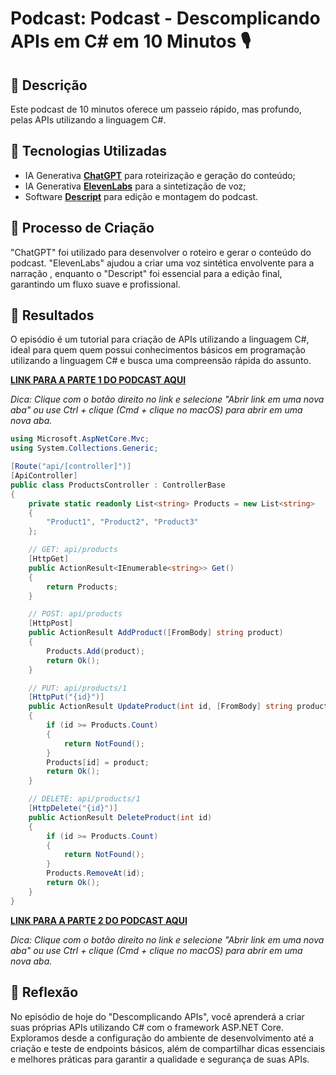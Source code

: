 # Podcast: Podcast - Descomplicando APIs em C# em 10 Minutos 🎙️

## 📒 Descrição
Este podcast de 10 minutos oferece um passeio rápido, mas profundo, pelas APIs utilizando a linguagem C#.

## 🤖 Tecnologias Utilizadas
- IA Generativa **[ChatGPT](https://chat.openai.com)** para roteirização e geração do conteúdo;
- IA Generativa **[ElevenLabs](https://www.elevenlabs.io)** para a sintetização de voz;
- Software **[Descript](https://www.descript.com)** para edição e montagem do podcast.

## 🧐 Processo de Criação
"ChatGPT" foi utilizado para desenvolver o roteiro e gerar o conteúdo do podcast. "ElevenLabs" ajudou a criar uma voz sintética envolvente para a narração , enquanto o "Descript" foi essencial para a edição final, garantindo um fluxo suave e profissional.

## 🚀 Resultados
O episódio é um tutorial para criação de APIs utilizando a linguagem C#, ideal para quem quem possui conhecimentos básicos em programação utilizando a linguagem C# e busca uma compreensão rápida do assunto.

**[LINK PARA A PARTE 1 DO PODCAST AQUI](https://share.descript.com/view/pax5QjAG3x8)**

*Dica: Clique com o botão direito no link e selecione "Abrir link em uma nova aba" ou use Ctrl + clique (Cmd + clique no macOS) para abrir em uma nova aba.*

~~~c#
using Microsoft.AspNetCore.Mvc;
using System.Collections.Generic;

[Route("api/[controller]")]
[ApiController]
public class ProductsController : ControllerBase
{
    private static readonly List<string> Products = new List<string>
    {
        "Product1", "Product2", "Product3"
    };

    // GET: api/products
    [HttpGet]
    public ActionResult<IEnumerable<string>> Get()
    {
        return Products;
    }

    // POST: api/products
    [HttpPost]
    public ActionResult AddProduct([FromBody] string product)
    {
        Products.Add(product);
        return Ok();
    }

    // PUT: api/products/1
    [HttpPut("{id}")]
    public ActionResult UpdateProduct(int id, [FromBody] string product)
    {
        if (id >= Products.Count)
        {
            return NotFound();
        }
        Products[id] = product;
        return Ok();
    }

    // DELETE: api/products/1
    [HttpDelete("{id}")]
    public ActionResult DeleteProduct(int id)
    {
        if (id >= Products.Count)
        {
            return NotFound();
        }
        Products.RemoveAt(id);
        return Ok();
    }
}
~~~

**[LINK PARA A PARTE 2 DO PODCAST AQUI](https://share.descript.com/view/26LXvaUaXvH)**

*Dica: Clique com o botão direito no link e selecione "Abrir link em uma nova aba" ou use Ctrl + clique (Cmd + clique no macOS) para abrir em uma nova aba.*

## 💭 Reflexão 
No episódio de hoje do "Descomplicando APIs", você aprenderá a criar suas próprias APIs utilizando C# com o framework ASP.NET Core. Exploramos desde a configuração do ambiente de desenvolvimento até a criação e teste de endpoints básicos, além de compartilhar dicas essenciais e melhores práticas para garantir a qualidade e segurança de suas APIs.
